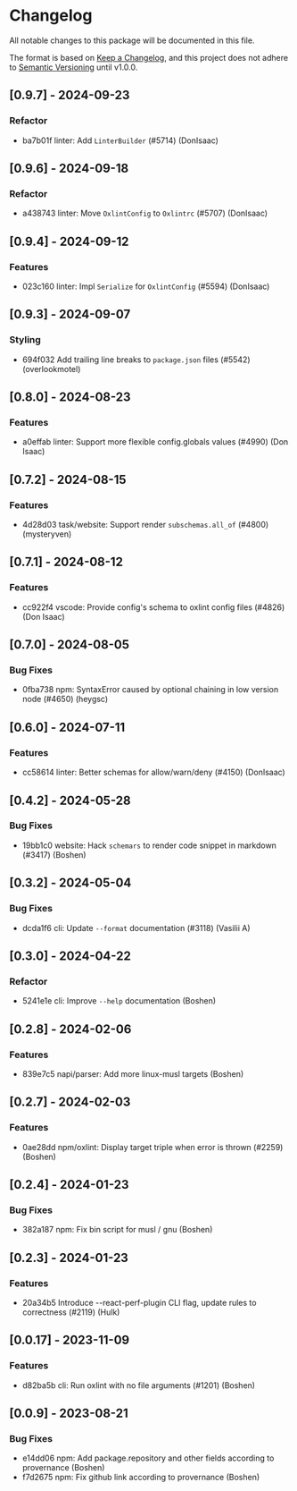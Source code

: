 # Changelog

All notable changes to this package will be documented in this file.

The format is based on [Keep a Changelog](https://keepachangelog.com/en/1.0.0/), and this project does not adhere to [Semantic Versioning](https://semver.org/spec/v2.0.0.html) until v1.0.0.

## [0.9.7] - 2024-09-23

### Refactor

- ba7b01f linter: Add `LinterBuilder` (#5714) (DonIsaac)

## [0.9.6] - 2024-09-18

### Refactor

- a438743 linter: Move `OxlintConfig` to `Oxlintrc` (#5707) (DonIsaac)

## [0.9.4] - 2024-09-12

### Features

- 023c160 linter: Impl `Serialize` for `OxlintConfig` (#5594) (DonIsaac)

## [0.9.3] - 2024-09-07

### Styling
- 694f032 Add trailing line breaks to `package.json` files (#5542) (overlookmotel)

## [0.8.0] - 2024-08-23

### Features

- a0effab linter: Support more flexible config.globals values (#4990) (Don Isaac)

## [0.7.2] - 2024-08-15

### Features

- 4d28d03 task/website: Support render `subschemas.all_of` (#4800) (mysteryven)

## [0.7.1] - 2024-08-12

### Features

- cc922f4 vscode: Provide config's schema to oxlint config files (#4826) (Don Isaac)

## [0.7.0] - 2024-08-05

### Bug Fixes

- 0fba738 npm: SyntaxError caused by optional chaining in low version node (#4650) (heygsc)

## [0.6.0] - 2024-07-11

### Features

- cc58614 linter: Better schemas for allow/warn/deny (#4150) (DonIsaac)

## [0.4.2] - 2024-05-28

### Bug Fixes

- 19bb1c0 website: Hack `schemars` to render code snippet in markdown (#3417) (Boshen)

## [0.3.2] - 2024-05-04

### Bug Fixes

- dcda1f6 cli: Update `--format` documentation (#3118) (Vasilii A)

## [0.3.0] - 2024-04-22

### Refactor

- 5241e1e cli: Improve `--help` documentation (Boshen)

## [0.2.8] - 2024-02-06

### Features

- 839e7c5 napi/parser: Add more linux-musl targets (Boshen)

## [0.2.7] - 2024-02-03

### Features

- 0ae28dd npm/oxlint: Display target triple when error is thrown (#2259) (Boshen)

## [0.2.4] - 2024-01-23

### Bug Fixes

- 382a187 npm: Fix bin script for musl / gnu (Boshen)

## [0.2.3] - 2024-01-23

### Features
- 20a34b5 Introduce --react-perf-plugin CLI flag, update rules to correctness (#2119) (Hulk)

## [0.0.17] - 2023-11-09

### Features

- d82ba5b cli: Run oxlint with no file arguments (#1201) (Boshen)

## [0.0.9] - 2023-08-21

### Bug Fixes

- e14dd06 npm: Add package.repository and other fields according to provernance (Boshen)
- f7d2675 npm: Fix github link according to provernance (Boshen)

